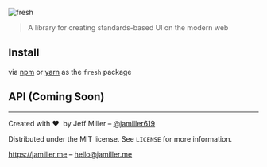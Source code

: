 ![fresh](https://jamiller.me/static/fresh-logo.jpg)
> A library for creating standards-based UI on the modern web

## Install
via [npm][npm-url] or [yarn][yarn-url] as the `fresh` package

## API (Coming Soon)

---

Created with ❤ &nbsp;by Jeff Miller – [@jamiller619](https://twitter.com/jamiller619)

Distributed under the MIT license. See ``LICENSE`` for more information.

[https:&#x2F;&#x2F;jamiller.me](https:&#x2F;&#x2F;jamiller.me) – [hello@jamiller.me](hello@jamiller.me)

<!-- Markdown link & img dfn's -->
[npm-image]: https://img.shields.io/npm/v/freshjs.svg?style=flat-square
[npm-url]: https://npmjs.org/package/freshjs
[yarn-url]: https://yarnpkg.com/en/package/freshjs
[npm-downloads]: https://img.shields.io/npm/dw/freshjs.svg?style=flat-square
